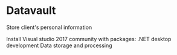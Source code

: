 # Datavault
Store client's personal information

Install
Visual studio 2017 community with packages:
.NET desktop development
Data storage and processing
